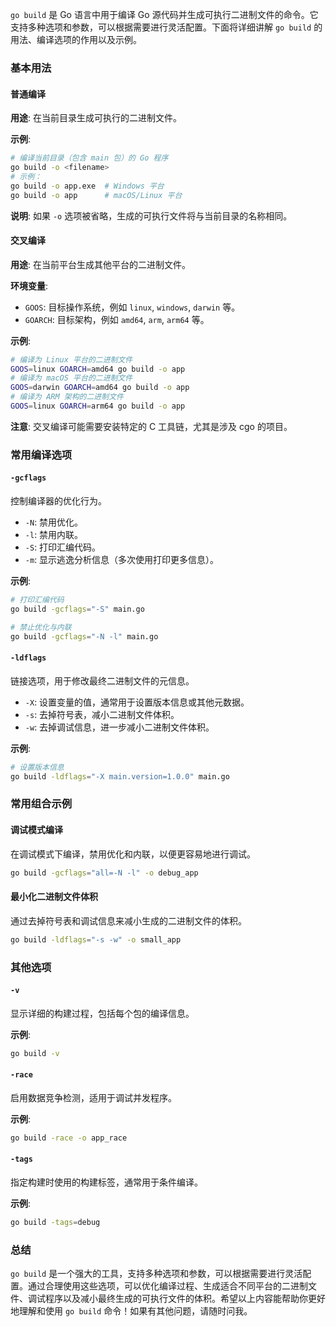 `go build` 是 Go 语言中用于编译 Go 源代码并生成可执行二进制文件的命令。它支持多种选项和参数，可以根据需要进行灵活配置。下面将详细讲解 `go build` 的用法、编译选项的作用以及示例。

### 基本用法

#### 普通编译

**用途**: 在当前目录生成可执行的二进制文件。

**示例**:

```bash
# 编译当前目录（包含 main 包）的 Go 程序
go build -o <filename>
# 示例：
go build -o app.exe  # Windows 平台
go build -o app      # macOS/Linux 平台
```

**说明**: 如果 `-o` 选项被省略，生成的可执行文件将与当前目录的名称相同。

#### 交叉编译

**用途**: 在当前平台生成其他平台的二进制文件。

**环境变量**:

- `GOOS`: 目标操作系统，例如 `linux`, `windows`, `darwin` 等。
- `GOARCH`: 目标架构，例如 `amd64`, `arm`, `arm64` 等。

**示例**:

```bash
# 编译为 Linux 平台的二进制文件
GOOS=linux GOARCH=amd64 go build -o app
# 编译为 macOS 平台的二进制文件
GOOS=darwin GOARCH=amd64 go build -o app
# 编译为 ARM 架构的二进制文件
GOOS=linux GOARCH=arm64 go build -o app
```

**注意**: 交叉编译可能需要安装特定的 C 工具链，尤其是涉及 cgo 的项目。

### 常用编译选项

#### **`-gcflags`**

控制编译器的优化行为。

- `-N`: 禁用优化。
- `-l`: 禁用内联。
- `-S`: 打印汇编代码。
- `-m`: 显示逃逸分析信息（多次使用打印更多信息）。

**示例**:

```bash
# 打印汇编代码
go build -gcflags="-S" main.go

# 禁止优化与内联
go build -gcflags="-N -l" main.go
```

#### **`-ldflags`**

链接选项，用于修改最终二进制文件的元信息。

- `-X`: 设置变量的值，通常用于设置版本信息或其他元数据。
- `-s`: 去掉符号表，减小二进制文件体积。
- `-w`: 去掉调试信息，进一步减小二进制文件体积。

**示例**:

```bash
# 设置版本信息
go build -ldflags="-X main.version=1.0.0" main.go
```

### 常用组合示例

#### 调试模式编译

在调试模式下编译，禁用优化和内联，以便更容易地进行调试。

```bash
go build -gcflags="all=-N -l" -o debug_app
```

#### 最小化二进制文件体积

通过去掉符号表和调试信息来减小生成的二进制文件的体积。

```bash
go build -ldflags="-s -w" -o small_app
```

### 其他选项

#### **`-v`**

显示详细的构建过程，包括每个包的编译信息。

**示例**:

```bash
go build -v
```

#### **`-race`**

启用数据竞争检测，适用于调试并发程序。

**示例**:

```bash
go build -race -o app_race
```

#### **`-tags`**

指定构建时使用的构建标签，通常用于条件编译。

**示例**:

```bash
go build -tags=debug
```

### 总结

`go build` 是一个强大的工具，支持多种选项和参数，可以根据需要进行灵活配置。通过合理使用这些选项，可以优化编译过程、生成适合不同平台的二进制文件、调试程序以及减小最终生成的可执行文件的体积。希望以上内容能帮助你更好地理解和使用 `go build` 命令！如果有其他问题，请随时问我。